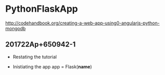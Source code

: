 # PythonFlaskApp
http://codehandbook.org/creating-a-web-app-using0-angularjs-python-mongodb

## 201722Ap+650942-1
- Restating the tutorial

- Inistiating the app 
app = Flask(__name__)
